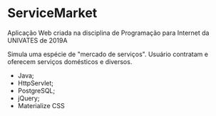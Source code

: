 # ServiceMarket
Aplicação Web criada na disciplina de Programação para Internet da UNIVATES de 2019A

Simula uma espécie de "mercado de serviços". Usuário contratam e oferecem serviços domésticos e diversos.

- Java;
- HttpServlet;
- PostgreSQL;
- jQuery;
- Materialize CSS

